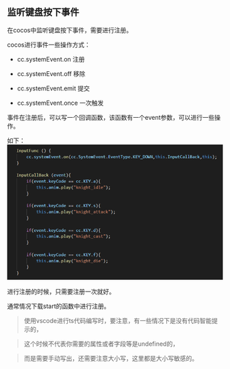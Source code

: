 监听键盘按下事件
-----------------

在cocos中监听键盘按下事件，需要进行注册。

cocos进行事件一些操作方式：

* cc.systemEvent.on  注册

* cc.systemEvent.off  移除

* cc.systemEvent.emit  提交

* cc.systemEvent.once  一次触发

事件在注册后，可以写一个回调函数，该函数有一个event参数，可以进行一些操作。

如下：
![](https://github.com/Pixel1995/CocosCreatorBlog/blob/master/READMEIMG/keyDown1.png)

进行注册的时候，只需要注册一次就好。

通常情况下载start的函数中进行注册。

>使用vscode进行ts代码编写时，要注意，有一些情况下是没有代码智能提示的，

>这个时候不代表你需要的属性或者字段等是undefined的，

>而是需要手动写出，还需要注意大小写，这里都是大小写敏感的。
